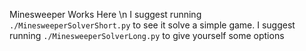 Minesweeper Works Here \n
I suggest running `./MinesweeperSolverShort.py` to see it solve a simple game.
I suggest running `./MinesweeperSolverLong.py` to give yourself some options
